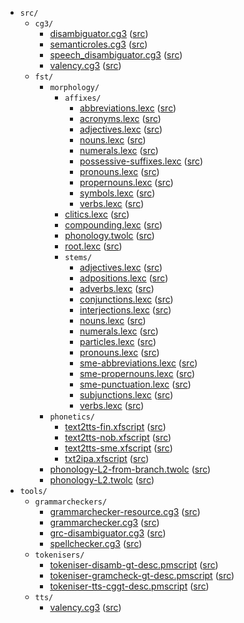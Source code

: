 * `src/`
    * `cg3/`
        * [disambiguator.cg3](src-cg3-disambiguator.cg3.html) ([src](https://github.com/giellalt/lang-sme/blob/main/src/cg3/disambiguator.cg3))
        * [semanticroles.cg3](src-cg3-semanticroles.cg3.html) ([src](https://github.com/giellalt/lang-sme/blob/main/src/cg3/semanticroles.cg3))
        * [speech_disambiguator.cg3](src-cg3-speech_disambiguator.cg3.html) ([src](https://github.com/giellalt/lang-sme/blob/main/src/cg3/speech_disambiguator.cg3))
        * [valency.cg3](src-cg3-valency.cg3.html) ([src](https://github.com/giellalt/lang-sme/blob/main/src/cg3/valency.cg3))
    * `fst/`
        * `morphology/`
            * `affixes/`
                * [abbreviations.lexc](src-fst-morphology-affixes-abbreviations.lexc.html) ([src](https://github.com/giellalt/lang-sme/blob/main/src/fst/morphology/affixes/abbreviations.lexc))
                * [acronyms.lexc](src-fst-morphology-affixes-acronyms.lexc.html) ([src](https://github.com/giellalt/lang-sme/blob/main/src/fst/morphology/affixes/acronyms.lexc))
                * [adjectives.lexc](src-fst-morphology-affixes-adjectives.lexc.html) ([src](https://github.com/giellalt/lang-sme/blob/main/src/fst/morphology/affixes/adjectives.lexc))
                * [nouns.lexc](src-fst-morphology-affixes-nouns.lexc.html) ([src](https://github.com/giellalt/lang-sme/blob/main/src/fst/morphology/affixes/nouns.lexc))
                * [numerals.lexc](src-fst-morphology-affixes-numerals.lexc.html) ([src](https://github.com/giellalt/lang-sme/blob/main/src/fst/morphology/affixes/numerals.lexc))
                * [possessive-suffixes.lexc](src-fst-morphology-affixes-possessive-suffixes.lexc.html) ([src](https://github.com/giellalt/lang-sme/blob/main/src/fst/morphology/affixes/possessive-suffixes.lexc))
                * [pronouns.lexc](src-fst-morphology-affixes-pronouns.lexc.html) ([src](https://github.com/giellalt/lang-sme/blob/main/src/fst/morphology/affixes/pronouns.lexc))
                * [propernouns.lexc](src-fst-morphology-affixes-propernouns.lexc.html) ([src](https://github.com/giellalt/lang-sme/blob/main/src/fst/morphology/affixes/propernouns.lexc))
                * [symbols.lexc](src-fst-morphology-affixes-symbols.lexc.html) ([src](https://github.com/giellalt/lang-sme/blob/main/src/fst/morphology/affixes/symbols.lexc))
                * [verbs.lexc](src-fst-morphology-affixes-verbs.lexc.html) ([src](https://github.com/giellalt/lang-sme/blob/main/src/fst/morphology/affixes/verbs.lexc))
            * [clitics.lexc](src-fst-morphology-clitics.lexc.html) ([src](https://github.com/giellalt/lang-sme/blob/main/src/fst/morphology/clitics.lexc))
            * [compounding.lexc](src-fst-morphology-compounding.lexc.html) ([src](https://github.com/giellalt/lang-sme/blob/main/src/fst/morphology/compounding.lexc))
            * [phonology.twolc](src-fst-morphology-phonology.twolc.html) ([src](https://github.com/giellalt/lang-sme/blob/main/src/fst/morphology/phonology.twolc))
            * [root.lexc](src-fst-morphology-root.lexc.html) ([src](https://github.com/giellalt/lang-sme/blob/main/src/fst/morphology/root.lexc))
            * `stems/`
                * [adjectives.lexc](src-fst-morphology-stems-adjectives.lexc.html) ([src](https://github.com/giellalt/lang-sme/blob/main/src/fst/morphology/stems/adjectives.lexc))
                * [adpositions.lexc](src-fst-morphology-stems-adpositions.lexc.html) ([src](https://github.com/giellalt/lang-sme/blob/main/src/fst/morphology/stems/adpositions.lexc))
                * [adverbs.lexc](src-fst-morphology-stems-adverbs.lexc.html) ([src](https://github.com/giellalt/lang-sme/blob/main/src/fst/morphology/stems/adverbs.lexc))
                * [conjunctions.lexc](src-fst-morphology-stems-conjunctions.lexc.html) ([src](https://github.com/giellalt/lang-sme/blob/main/src/fst/morphology/stems/conjunctions.lexc))
                * [interjections.lexc](src-fst-morphology-stems-interjections.lexc.html) ([src](https://github.com/giellalt/lang-sme/blob/main/src/fst/morphology/stems/interjections.lexc))
                * [nouns.lexc](src-fst-morphology-stems-nouns.lexc.html) ([src](https://github.com/giellalt/lang-sme/blob/main/src/fst/morphology/stems/nouns.lexc))
                * [numerals.lexc](src-fst-morphology-stems-numerals.lexc.html) ([src](https://github.com/giellalt/lang-sme/blob/main/src/fst/morphology/stems/numerals.lexc))
                * [particles.lexc](src-fst-morphology-stems-particles.lexc.html) ([src](https://github.com/giellalt/lang-sme/blob/main/src/fst/morphology/stems/particles.lexc))
                * [pronouns.lexc](src-fst-morphology-stems-pronouns.lexc.html) ([src](https://github.com/giellalt/lang-sme/blob/main/src/fst/morphology/stems/pronouns.lexc))
                * [sme-abbreviations.lexc](src-fst-morphology-stems-sme-abbreviations.lexc.html) ([src](https://github.com/giellalt/lang-sme/blob/main/src/fst/morphology/stems/sme-abbreviations.lexc))
                * [sme-propernouns.lexc](src-fst-morphology-stems-sme-propernouns.lexc.html) ([src](https://github.com/giellalt/lang-sme/blob/main/src/fst/morphology/stems/sme-propernouns.lexc))
                * [sme-punctuation.lexc](src-fst-morphology-stems-sme-punctuation.lexc.html) ([src](https://github.com/giellalt/lang-sme/blob/main/src/fst/morphology/stems/sme-punctuation.lexc))
                * [subjunctions.lexc](src-fst-morphology-stems-subjunctions.lexc.html) ([src](https://github.com/giellalt/lang-sme/blob/main/src/fst/morphology/stems/subjunctions.lexc))
                * [verbs.lexc](src-fst-morphology-stems-verbs.lexc.html) ([src](https://github.com/giellalt/lang-sme/blob/main/src/fst/morphology/stems/verbs.lexc))
        * `phonetics/`
            * [text2tts-fin.xfscript](src-fst-phonetics-text2tts-fin.xfscript.html) ([src](https://github.com/giellalt/lang-sme/blob/main/src/fst/phonetics/text2tts-fin.xfscript))
            * [text2tts-nob.xfscript](src-fst-phonetics-text2tts-nob.xfscript.html) ([src](https://github.com/giellalt/lang-sme/blob/main/src/fst/phonetics/text2tts-nob.xfscript))
            * [text2tts-sme.xfscript](src-fst-phonetics-text2tts-sme.xfscript.html) ([src](https://github.com/giellalt/lang-sme/blob/main/src/fst/phonetics/text2tts-sme.xfscript))
            * [txt2ipa.xfscript](src-fst-phonetics-txt2ipa.xfscript.html) ([src](https://github.com/giellalt/lang-sme/blob/main/src/fst/phonetics/txt2ipa.xfscript))
        * [phonology-L2-from-branch.twolc](src-fst-phonology-L2-from-branch.twolc.html) ([src](https://github.com/giellalt/lang-sme/blob/main/src/fst/phonology-L2-from-branch.twolc))
        * [phonology-L2.twolc](src-fst-phonology-L2.twolc.html) ([src](https://github.com/giellalt/lang-sme/blob/main/src/fst/phonology-L2.twolc))
* `tools/`
    * `grammarcheckers/`
        * [grammarchecker-resource.cg3](tools-grammarcheckers-grammarchecker-resource.cg3.html) ([src](https://github.com/giellalt/lang-sme/blob/main/tools/grammarcheckers/grammarchecker-resource.cg3))
        * [grammarchecker.cg3](tools-grammarcheckers-grammarchecker.cg3.html) ([src](https://github.com/giellalt/lang-sme/blob/main/tools/grammarcheckers/grammarchecker.cg3))
        * [grc-disambiguator.cg3](tools-grammarcheckers-grc-disambiguator.cg3.html) ([src](https://github.com/giellalt/lang-sme/blob/main/tools/grammarcheckers/grc-disambiguator.cg3))
        * [spellchecker.cg3](tools-grammarcheckers-spellchecker.cg3.html) ([src](https://github.com/giellalt/lang-sme/blob/main/tools/grammarcheckers/spellchecker.cg3))
    * `tokenisers/`
        * [tokeniser-disamb-gt-desc.pmscript](tools-tokenisers-tokeniser-disamb-gt-desc.pmscript.html) ([src](https://github.com/giellalt/lang-sme/blob/main/tools/tokenisers/tokeniser-disamb-gt-desc.pmscript))
        * [tokeniser-gramcheck-gt-desc.pmscript](tools-tokenisers-tokeniser-gramcheck-gt-desc.pmscript.html) ([src](https://github.com/giellalt/lang-sme/blob/main/tools/tokenisers/tokeniser-gramcheck-gt-desc.pmscript))
        * [tokeniser-tts-cggt-desc.pmscript](tools-tokenisers-tokeniser-tts-cggt-desc.pmscript.html) ([src](https://github.com/giellalt/lang-sme/blob/main/tools/tokenisers/tokeniser-tts-cggt-desc.pmscript))
    * `tts/`
        * [valency.cg3](tools-tts-valency.cg3.html) ([src](https://github.com/giellalt/lang-sme/blob/main/tools/tts/valency.cg3))
